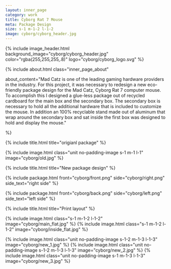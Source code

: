 ```yaml
---
layout: inner_page
category: work
title: Cyborg Rat 7 Mouse
meta: Package Design
size: s-1 m-1-2 l-1-2
image: cyborg/cyborg_header.jpg
---
```


{% include image_header.html background_image="cyborg/cyborg_header.jpg" color="rgba(255,255,255,.8)" logo="cyborg/cyborg_logo.svg" %}

{% include about.html class="inner_page_about"

about_content="Mad Catz is one of the leading gaming hardware providers in the industry. For this project, it was necessary to redesign a new eco-friendly package design for the Mad Catz, Cyborg Rat 7 computer mouse. To accomplish this I designed a glue-less package out of recycled cardboard for the main box and the secondary box. The secondary box is necessary to hold all the additional hardware that is included to customize the mouse. In addition an 100% recyclable stand made out of aluminum that wrap around the secondary box and sat inside the first box was designed to hold and display the mouse." 

%}

{% include title.html title="origianl package" %}

{% include image.html class="unit no-padding-image s-1 m-1 l-1" image="cyborg/old.jpg" %}

<div class="s-1 m-1 l-1 background_light_grey_page">

{% include title.html title="New package design" %}

</div>

{% include package.html front="cyborg/front.png" side="cyborg/right.png" side_text="right side" %}

{% include package.html front="cyborg/back.png" side="cyborg/left.png" side_text="left side" %}

{% include title.html title="Print layout" %}

{% include image.html class="s-1 m-1-2 l-1-2" image="cyborg/main_flat.jpg" %}
{% include image.html class="s-1 m-1-2 l-1-2" image="cyborg/inside_flat.jpg" %}

{% include image.html class="unit no-padding-image s-1-2 m-1-3 l-1-3" image="cyborg/new_1.jpg" %}
{% include image.html class="unit no-padding-image s-1-2 m-1-3 l-1-3" image="cyborg/new_2.jpg" %}
{% include image.html class="unit no-padding-image s-1 m-1-3 l-1-3" image="cyborg/new_3.jpg" %}